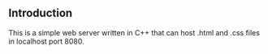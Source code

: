 ## Introduction
This is a simple web server written in C++ that can host .html and .css files in localhost port 8080.

## 